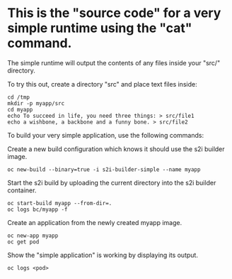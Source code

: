 # This is the "source code" for a very simple runtime using the "cat" command. 

The simple runtime will output the contents of any files inside your "src/" directory. 

To try this out, create a directory "src" and place text files inside:

```
cd /tmp
mkdir -p myapp/src
cd myapp
echo To succeed in life, you need three things: > src/file1
echo a wishbone, a backbone and a funny bone. > src/file2
```

To build your very simple application, use the following commands:

Create a new build configuration which knows it should use the s2i builder image.

```
oc new-build --binary=true -i s2i-builder-simple --name myapp 
```

Start the s2i build by uploading the current directory into the s2i builder container. 

```
oc start-build myapp --from-dir=.       
oc logs bc/myapp -f
```

Create an application from the newly created myapp image.

```
oc new-app myapp
oc get pod
```

Show the "simple application" is working by displaying its output. 

```
oc logs <pod>
```

